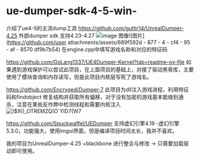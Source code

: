 # ue-dumper-sdk-4-5-win-
介绍了ue4-5的主流dump工具
https://github.com/guttir14/UnrealDumper-4.25 外部dumper sdk 支持4.23-4.27
![image   图像](https://github.com/user-attachments/assets/689f592d-877a-4cf4-95af-8570df9b7b54)![图片](https://github.com/user attachments/assets/689f592d - 877 - 4 - cf4 - 95 - af - 8570 df9b7b54)
在engine.cpp中填写游戏名称和对应的特征码

https://github.com/GoLang1337/UE4Dumper-Kernel?tab=readme-ov-file
如果遇到游戏保护可以尝试此项目，在上面项目的基础上，对接了驱动黑骨库，主要使用了模块查询和内存读写，但是此项目内核层写死了游戏名。

https://github.com/Encryqed/Dumper-7
此项目为dll注入游戏进程，利用特征码和findobject 修复结构并获取所有偏移，对于没有加密的游戏基本能做到通杀，注意在某些反作弊中检测线程和需要内核注入
![)$9()_OTREMZQ(O`YID7(W7](https://github.com/user-attachments/assets/d1e559b7-4847-40ea-9247-85a7ec45cd50)



https://github.com/Spuckwaffel/UEDumper
支持虚幻引擎4.19 -虚幻引擎5.3.0，功能强大，使用imgui界面，但是编译项目时间太长，我并不喜欢。



我的项目为UnrealDumper-4.25 +blackbone 进行整合与修改 -> 只需要加载驱动即可使用。
